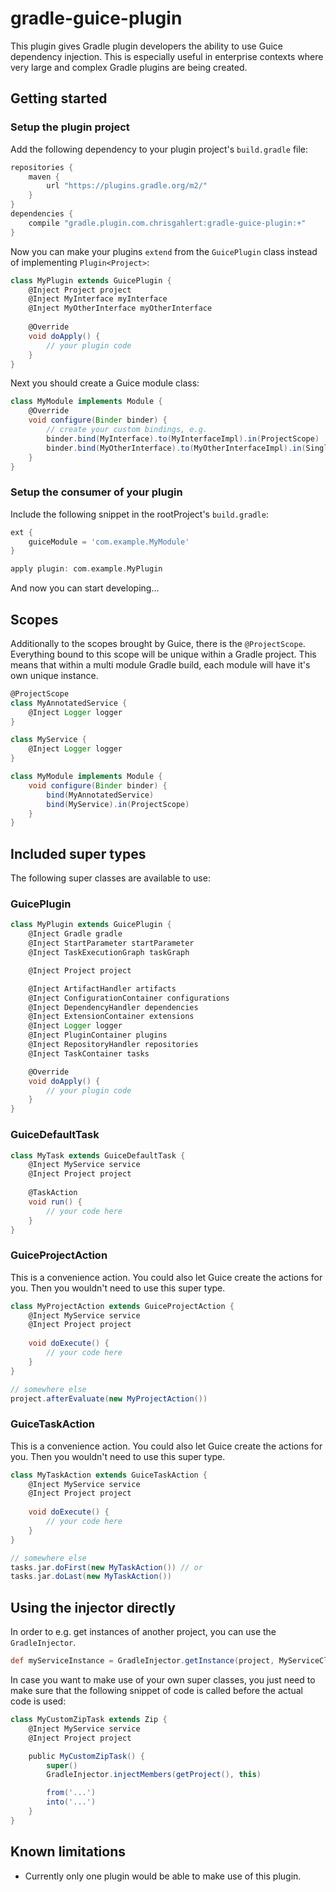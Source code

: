 # gradle-guice-plugin

This plugin gives Gradle plugin developers the ability to use Guice dependency injection. This is
especially useful in enterprise contexts where very large and complex Gradle plugins are being
created.

## Getting started

### Setup the plugin project

Add the following dependency to your plugin project's `build.gradle` file:
```gradle
repositories {
    maven {
        url "https://plugins.gradle.org/m2/"
    }
}
dependencies {
    compile "gradle.plugin.com.chrisgahlert:gradle-guice-plugin:+"
}
```

Now you can make your plugins `extend` from the `GuicePlugin` class instead of implementing `Plugin<Project>`:
```groovy
class MyPlugin extends GuicePlugin {
    @Inject Project project
    @Inject MyInterface myInterface
    @Inject MyOtherInterface myOtherInterface
    
    @Override
    void doApply() {
        // your plugin code
    }
}
```

Next you should create a Guice module class:
```groovy
class MyModule implements Module {
    @Override
    void configure(Binder binder) {
        // create your custom bindings, e.g.
        binder.bind(MyInterface).to(MyInterfaceImpl).in(ProjectScope)
        binder.bind(MyOtherInterface).to(MyOtherInterfaceImpl).in(Singleton)
    }
}
```

### Setup the consumer of your plugin

Include the following snippet in the rootProject's `build.gradle`:
```gradle
ext {
    guiceModule = 'com.example.MyModule'
}

apply plugin: com.example.MyPlugin
```

And now you can start developing...

## Scopes

Additionally to the scopes brought by Guice, there is the `@ProjectScope`. Everything bound to this scope
will be unique within a Gradle project. This means that within a multi module Gradle build, each module will
have it's own unique instance.

```groovy
@ProjectScope
class MyAnnotatedService {
    @Inject Logger logger
}

class MyService {
    @Inject Logger logger
}

class MyModule implements Module {
    void configure(Binder binder) {
        bind(MyAnnotatedService)
        bind(MyService).in(ProjectScope)
    }
}
```

## Included super types

The following super classes are available to use:

### GuicePlugin

```groovy
class MyPlugin extends GuicePlugin {
    @Inject Gradle gradle
    @Inject StartParameter startParameter
    @Inject TaskExecutionGraph taskGraph

    @Inject Project project

    @Inject ArtifactHandler artifacts
    @Inject ConfigurationContainer configurations
    @Inject DependencyHandler dependencies
    @Inject ExtensionContainer extensions
    @Inject Logger logger
    @Inject PluginContainer plugins
    @Inject RepositoryHandler repositories
    @Inject TaskContainer tasks

    @Override
    void doApply() {
        // your plugin code
    }
}
```

### GuiceDefaultTask

```groovy
class MyTask extends GuiceDefaultTask {
    @Inject MyService service
    @Inject Project project
    
    @TaskAction
    void run() {
        // your code here
    }
}
```

### GuiceProjectAction

This is a convenience action. You could also let Guice create the actions for you. Then you wouldn't need to use this super type.

```groovy
class MyProjectAction extends GuiceProjectAction {
    @Inject MyService service
    @Inject Project project
    
    void doExecute() {
        // your code here
    }
}

// somewhere else
project.afterEvaluate(new MyProjectAction())
```

### GuiceTaskAction

This is a convenience action. You could also let Guice create the actions for you. Then you wouldn't need to use this super type.

```groovy
class MyTaskAction extends GuiceTaskAction {
    @Inject MyService service
    @Inject Project project
    
    void doExecute() {
        // your code here
    }
}

// somewhere else
tasks.jar.doFirst(new MyTaskAction()) // or
tasks.jar.doLast(new MyTaskAction())
```

## Using the injector directly

In order to e.g. get instances of another project, you can use the `GradleInjector`.

```groovy
def myServiceInstance = GradleInjector.getInstance(project, MyServiceClass);
```

In case you want to make use of your own super classes, you just need to make sure that the following
snippet of code is called before the actual code is used:

```groovy
class MyCustomZipTask extends Zip {
    @Inject MyService service
    @Inject Project project

    public MyCustomZipTask() {
        super()
        GradleInjector.injectMembers(getProject(), this)

        from('...')
        into('...')
    }
}
```

## Known limitations

* Currently only one plugin would be able to make use of this plugin.
